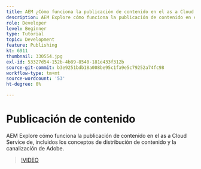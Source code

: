 ```yaml
---
title: AEM ¿Cómo funciona la publicación de contenido en el as a Cloud Service de la?
description: AEM Explore cómo funciona la publicación de contenido en el as a Cloud Service de, incluidos los conceptos de distribución de contenido y la canalización de Adobe.
role: Developer
level: Beginner
type: Tutorial
topic: Development
feature: Publishing
kt: 6911
thumbnail: 330554.jpg
exl-id: 53327d54-152b-4b89-8540-181e433f312b
source-git-commit: b3e9251bdb18a008be95c1fa9e5c79252a74fc98
workflow-type: tm+mt
source-wordcount: '53'
ht-degree: 0%

---
```


# Publicación de contenido

AEM Explore cómo funciona la publicación de contenido en el as a Cloud Service de, incluidos los conceptos de distribución de contenido y la canalización de Adobe.

>[!VIDEO](https://video.tv.adobe.com/v/330554?quality=12&learn=on)
